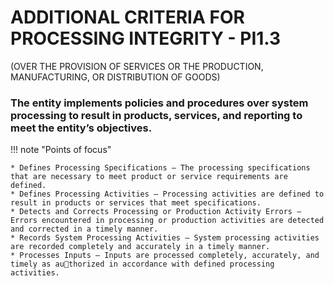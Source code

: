 # ADDITIONAL CRITERIA FOR PROCESSING INTEGRITY  - PI1.3
(OVER THE PROVISION OF SERVICES OR THE PRODUCTION, MANUFACTURING, OR DISTRIBUTION OF GOODS)

### The entity implements policies and procedures over system processing to result in products, services, and reporting to meet the entity’s objectives.


!!! note "Points of focus"

    * Defines Processing Specifications — The processing specifications that are necessary to meet product or service requirements are defined.
    * Defines Processing Activities — Processing activities are defined to result in products or services that meet specifications.
    * Detects and Corrects Processing or Production Activity Errors — Errors encountered in processing or production activities are detected and corrected in a timely manner.
    * Records System Processing Activities — System processing activities are recorded completely and accurately in a timely manner.
    * Processes Inputs — Inputs are processed completely, accurately, and timely as authorized in accordance with defined processing activities.
